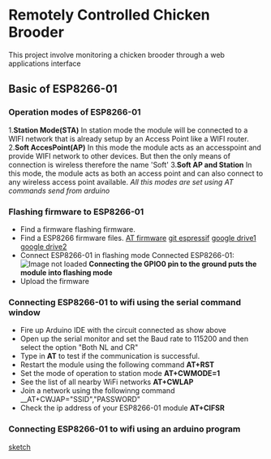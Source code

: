 # Remotely Controlled Chicken Brooder
This project involve monitoring a chicken brooder through a web applications interface
## Basic of ESP8266-01
### Operation modes of ESP8266-01
1.__Station Mode(STA)__
In  station mode the module will be connected to a WIFI network that is already setup by an Access Point like a WIFI router.
2.__Soft AccesPoint(AP)__
In this mode the module acts as an accesspoint and provide WIFI network to other devices. But then the only means of connection is wireless therefore the name 'Soft'
3.__Soft AP and Station__
In this mode, the module acts as both an access point and can also connect to any wireless access point available.
_All this modes are set using AT commands send from arduino_
### Flashing firmware to ESP8266-01
* Find a firmware flashing firmware.
* Find a ESP8266 firmware files.
[AT firmware](https://drive.google.com/open?id=19Ur1cryN11c9mpoOcBVEp_VYyagoK1P2)
[git espressif](https://github.com/espressif/ESP8266_AT)
[google drive1](https://drive.google.com/file/d/0B3dUKfqzZnlwdUJUc2hkZDUyVjA/view)
[google drive2](https://drive.google.com/open?id=1c0zO8dbw5pIAc0lDYAg0cBx-PXFS_iTg)
* Connect ESP8266-01 in flashing mode
Connected ESP8266-01:
![Image not loaded](<link> "ESP connection 1")
__Connecting  the GPIO0 pin to the ground puts the module into flashing mode__
* Upload the firmware

### Connecting  ESP8266-01 to wifi using the serial command window
* Fire up Arduino IDE with the circuit connected as show above
* Open up the serial monitor and set the Baud rate to 115200 and then select the option    "Both NL and CR"
* Type in __AT__ to test if the communication is successful.
* Restart the module using the following command __AT+RST__
* Set the mode of operation to station mode __AT+CWMODE=1__
* See the list of all nearby WiFi networks __AT+CWLAP__
* Join a network using the followinng command __AT+CWJAP="SSID","PASSWORD"
* Check the ip address of your ESP8266-01 module __AT+CIFSR__

### Connecting ESP8266-01 to wifi using an arduino program
[sketch](<#>)
